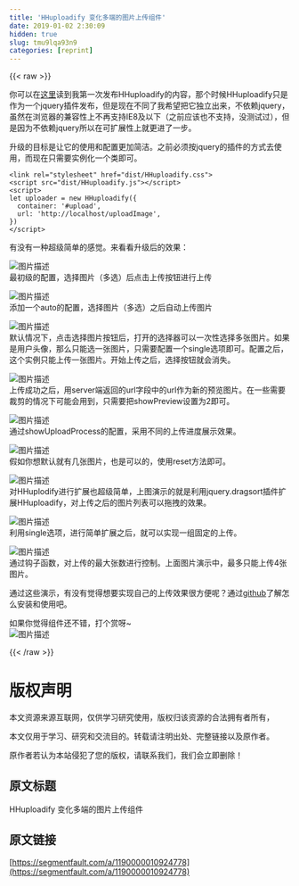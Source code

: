 ```yaml
---
title: 'HHuploadify 变化多端的图片上传组件' 
date: 2019-01-02 2:30:09
hidden: true
slug: tmu9lqa93n9
categories: [reprint]
---
```


{{< raw >}}

                    
<p>你可以在<a href="https://segmentfault.com/a/1190000004328080">这里</a>读到我第一次发布HHuploadify的内容，那个时候HHuploadify只是作为一个jquery插件发布，但是现在不同了我希望把它独立出来，不依赖jquery，虽然在浏览器的兼容性上不再支持IE8及以下（之前应该也不支持，没测试过），但是因为不依赖jquery所以在可扩展性上就更进了一步。</p>
<p>升级的目标是让它的使用和配置更加简洁。之前必须按jquery的插件的方式去使用，而现在只需要实例化一个类即可。</p>
<div class="widget-codetool" style="display:none;">
      <div class="widget-codetool--inner">
      <span class="selectCode code-tool" data-toggle="tooltip" data-placement="top" title="" data-original-title="全选"></span>
      <span type="button" class="copyCode code-tool" data-toggle="tooltip" data-placement="top" data-clipboard-text="<link rel=&quot;stylesheet&quot; href=&quot;dist/HHuploadify.css&quot;>
<script src=&quot;dist/HHuploadify.js&quot;></script>
<script>
let uploader = new HHuploadify({
  container: '#upload',
  url: 'http://localhost/uploadImage',
})
</script>" title="" data-original-title="复制"></span>
      <span type="button" class="saveToNote code-tool" data-toggle="tooltip" data-placement="top" title="" data-original-title="放进笔记"></span>
      </div>
      </div><pre class="hljs xml"><code><span class="hljs-tag">&lt;<span class="hljs-name">link</span> <span class="hljs-attr">rel</span>=<span class="hljs-string">"stylesheet"</span> <span class="hljs-attr">href</span>=<span class="hljs-string">"dist/HHuploadify.css"</span>&gt;</span>
<span class="hljs-tag">&lt;<span class="hljs-name">script</span> <span class="hljs-attr">src</span>=<span class="hljs-string">"dist/HHuploadify.js"</span>&gt;</span><span class="undefined"></span><span class="hljs-tag">&lt;/<span class="hljs-name">script</span>&gt;</span>
<span class="hljs-tag">&lt;<span class="hljs-name">script</span>&gt;</span><span class="javascript">
<span class="hljs-keyword">let</span> uploader = <span class="hljs-keyword">new</span> HHuploadify({
  <span class="hljs-attr">container</span>: <span class="hljs-string">'#upload'</span>,
  <span class="hljs-attr">url</span>: <span class="hljs-string">'http://localhost/uploadImage'</span>,
})
</span><span class="hljs-tag">&lt;/<span class="hljs-name">script</span>&gt;</span></code></pre>
<p>有没有一种超级简单的感觉。来看看升级后的效果：</p>
<p><span class="img-wrap"><img data-src="/img/bVTZ6N?w=978&amp;h=592" src="https://static.alili.tech/img/bVTZ6N?w=978&amp;h=592" alt="图片描述" title="图片描述" style="cursor: pointer; display: inline;"></span><br>最初级的配置，选择图片（多选）后点击上传按钮进行上传</p>
<p><span class="img-wrap"><img data-src="/img/bVTZ7D?w=978&amp;h=592" src="https://static.alili.tech/img/bVTZ7D?w=978&amp;h=592" alt="图片描述" title="图片描述" style="cursor: pointer; display: inline;"></span><br>添加一个auto的配置，选择图片（多选）之后自动上传图片</p>
<p><span class="img-wrap"><img data-src="/img/bVTZ78?w=978&amp;h=592" src="https://static.alili.tech/img/bVTZ78?w=978&amp;h=592" alt="图片描述" title="图片描述" style="cursor: pointer; display: inline;"></span><br>默认情况下，点击选择图片按钮后，打开的选择器可以一次性选择多张图片。如果是用户头像，那么只能选一张图片，只需要配置一个single选项即可。配置之后，这个实例只能上传一张图片。开始上传之后，选择按钮就会消失。</p>
<p><span class="img-wrap"><img data-src="/img/bVTZ9t?w=978&amp;h=565" src="https://static.alili.tech/img/bVTZ9t?w=978&amp;h=565" alt="图片描述" title="图片描述" style="cursor: pointer;"></span><br>上传成功之后，用server端返回的url字段中的url作为新的预览图片。在一些需要裁剪的情况下可能会用到，只需要把showPreview设置为2即可。</p>
<p><span class="img-wrap"><img data-src="/img/bVTZ9z?w=978&amp;h=565" src="https://static.alili.tech/img/bVTZ9z?w=978&amp;h=565" alt="图片描述" title="图片描述" style="cursor: pointer; display: inline;"></span><br>通过showUploadProcess的配置，采用不同的上传进度展示效果。</p>
<p><span class="img-wrap"><img data-src="/img/bVTZ9P?w=978&amp;h=565" src="https://static.alili.tech/img/bVTZ9P?w=978&amp;h=565" alt="图片描述" title="图片描述" style="cursor: pointer;"></span><br>假如你想默认就有几张图片，也是可以的，使用reset方法即可。</p>
<p><span class="img-wrap"><img data-src="/img/bVT0ap?w=978&amp;h=565" src="https://static.alili.tech/img/bVT0ap?w=978&amp;h=565" alt="图片描述" title="图片描述" style="cursor: pointer;"></span><br>对HHuplodify进行扩展也超级简单，上图演示的就是利用jquery.dragsort插件扩展HHuploadify，对上传之后的图片列表可以拖拽的效果。</p>
<p><span class="img-wrap"><img data-src="/img/bVT0aC?w=978&amp;h=565" src="https://static.alili.tech/img/bVT0aC?w=978&amp;h=565" alt="图片描述" title="图片描述" style="cursor: pointer;"></span><br>利用single选项，进行简单扩展之后，就可以实现一组固定的上传。</p>
<p><span class="img-wrap"><img data-src="/img/bVT0bo?w=978&amp;h=565" src="https://static.alili.tech/img/bVT0bo?w=978&amp;h=565" alt="图片描述" title="图片描述" style="cursor: pointer;"></span><br>通过钩子函数，对上传的最大张数进行控制。上面图片演示中，最多只能上传4张图片。</p>
<p>通过这些演示，有没有觉得想要实现自己的上传效果很方便呢？通过<a href="https://github.com/tangshuang/HHuploadify" rel="nofollow noreferrer" target="_blank">github</a>了解怎么安装和使用吧。</p>
<p>如果你觉得组件还不错，打个赏呀~<br><span class="img-wrap"><img data-src="/img/bVT0b3?w=150&amp;h=150" src="https://static.alili.tech/img/bVT0b3?w=150&amp;h=150" alt="图片描述" title="图片描述" style="cursor: pointer; display: inline;"></span></p>

                
{{< /raw >}}

# 版权声明
本文资源来源互联网，仅供学习研究使用，版权归该资源的合法拥有者所有，

本文仅用于学习、研究和交流目的。转载请注明出处、完整链接以及原作者。

原作者若认为本站侵犯了您的版权，请联系我们，我们会立即删除！

## 原文标题
HHuploadify 变化多端的图片上传组件

## 原文链接
[https://segmentfault.com/a/1190000010924778](https://segmentfault.com/a/1190000010924778)

